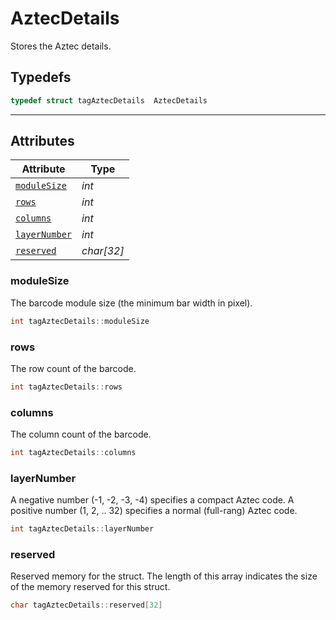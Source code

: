 # AztecDetails
Stores the Aztec details.
  

## Typedefs

```cpp
typedef struct tagAztecDetails  AztecDetails
```  
---
## Attributes
  
| Attribute | Type |
|---------- | ----------- | 
| [`moduleSize`](#modulesize) | *int* |
| [`rows`](#rows) | *int* | 
| [`columns`](#columns) | *int* |
| [`layerNumber`](#layernumber) | *int* |
| [`reserved`](#reserved) | *char\[32\]* |
  
  
### moduleSize
The barcode module size (the minimum bar width in pixel).
```cpp
int tagAztecDetails::moduleSize
```  
   
### rows
The row count of the barcode.
```cpp
int tagAztecDetails::rows
```  

### columns
The column count of the barcode.
```cpp
int tagAztecDetails::columns
```  

### layerNumber
A negative number (-1, -2, -3, -4) specifies a compact Aztec code. A positive number (1, 2, .. 32) specifies a normal (full-rang) Aztec code.  
```cpp
int tagAztecDetails::layerNumber
```  

### reserved
Reserved memory for the struct. The length of this array indicates the size of the memory reserved for this struct.  
```cpp
char tagAztecDetails::reserved[32]
``` 
